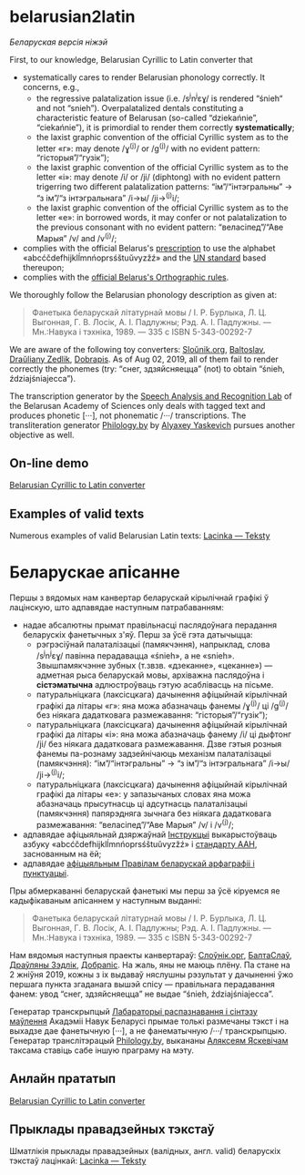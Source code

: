 # belarusian2latin

*Беларуская версія ніжэй* 

First, to our knowledge, Belarusian Cyrillic to Latin converter that
 - systematically cares to render Belarusian phonology correctly. It concerns, e.g.,
   - the regressive palatalization issue (i.e. /s<sup>j</sup>n<sup>j</sup>ɛɣ/ is rendered “śnieh“ and not “snieh”). Overpalatalized dentals constituting a characteristic feature of Belarusan (so-called “dziekańnie”, “ciekańnie”), it is primordial to render them correctly **systematically**; 
   - the laxist graphic convention of the official Cyrillic system as to the letter «г»: may denote /ɣ<sup>(j)</sup>/ or /g<sup>(j)</sup>/ with no evident pattern: “гісторыя”/“гузік”);
   - the laxist graphic convention of the official Cyrillic system as to the letter «і»: may denote /і/ or /jі/ (diphtong) with no evident pattern trigerring two different palatalization patterns: “ім”/“інтэгральны” → “з ім”/“з інтэгральнага” /і→ы/ /jі→<sup>(j)</sup>i/;
   - the laxist graphic convention of the official Cyrillic system as to the letter «e»: in borrowed words, it may confer or not palatalization to the previous consonant with no evident pattern: “веласіпед”/“Аве Марыя” /v/ and /v<sup>(j)</sup>/;
- complies with the official Belarus's [prescription](https://be.wikipedia.org/wiki/%D0%86%D0%BD%D1%81%D1%82%D1%80%D1%83%D0%BA%D1%86%D1%8B%D1%8F_%D0%BF%D0%B0_%D1%82%D1%80%D0%B0%D0%BD%D1%81%D0%BB%D1%96%D1%82%D0%B0%D1%80%D0%B0%D1%86%D1%8B%D1%96) to use the alphabet «abcćčdefhijklĺmnńoprsśštuŭvyzžź» and the [UN standard](https://unstats.un.org/unsd/geoinfo/UNGEGN/docs/9th-uncsgn-docs/crp/9th_UNCSGN_e-conf-98-crp-21.pdf)  based thereupon;
 - complies with the [official Belarus's Orthographic rules](https://be.wikipedia.org/wiki/%D0%9F%D1%80%D0%B0%D0%B2%D1%96%D0%BB%D1%8B_%D0%B1%D0%B5%D0%BB%D0%B0%D1%80%D1%83%D1%81%D0%BA%D0%B0%D0%B9_%D0%B0%D1%80%D1%84%D0%B0%D0%B3%D1%80%D0%B0%D1%84%D1%96%D1%96_%D1%96_%D0%BF%D1%83%D0%BD%D0%BA%D1%82%D1%83%D0%B0%D1%86%D1%8B%D1%96_(2008)).

We thoroughly follow the Belarusian phonology description as given at:

> Фанетыка беларускай літатурнай мовы / І. Р. Бурлыка, Л. Ц. Выгонная, Г. В. Лосік, А. І. Падлужны; Рэд. А. І. Падлужны. — Мн.:Навука і тэхніка, 1989. — 335 с ISBN 5-343-00292-7

We are aware of the following toy converters: [Sloŭnik.org](http://slounik.org/lat), [Baltoslav](http://baltoslav.eu/lat/), [Draŭliany Zedlik](http://www.zedlik.com/pragramy/kir2lac-online/), [Dobrapis](http://dobrapis.belsat.eu/convert.html). As of Aug  02, 2019, all of them fail to render correctly the phonemes (try: “снег, здзяйсняецца” (not) to obtain “śnieh, ździajśniajecca”).

The transcription generator by the [Speech Analysis and Recognition Lab](https://www.corpus.by/TranscriptionGenerator/?lang=be) of the Belarusan Academy of Sciences only deals with tagged text and produces phonetic [···], not phonematic /···/ transcriptions.  The transliteration generator [Philology.by](https://tools.philology.by/latbe) by [Alyaxey Yaskevich](https://yaskevich.com/)  pursues another objective as well.

## On-line demo
[Belarusian Cyrillic to Latin converter](https://seveleu.com/lacinka/converter)

## Examples of valid texts

Numerous examples of valid Belarusian Latin texts: [Lacinka — Teksty](https://lacinka.teksty.seveleu.com/)

# Беларускае апісанне

Першы з вядомых нам канвертар беларускай кірылічнай графікі ў лацінскую, што адпавядае наступным патрабаванням:
 - надае абсалютны прымат правільнасці паслядоўнага перадання беларускіх фанетычных з'яў. Перш за ўсё гэта датычыцца:
   - рэгрэсіўнай палаталізацыі (памякчэння), напрыклад, слова /s<sup>j</sup>n<sup>j</sup>ɛɣ/ павінна перадавацца «śnieh», а не «snieh». Звышпамякчэнне зубных (т.звзв. «дзеканне», «цеканне») — адметная рыса беларускай мовы, архіважна паслядоўна і **сістэматычна** адлюстроўваць гэтую асаблівасць на пісьме. 
   - патуральніцкага (лаксісцкага) дачынення афіцыйнай кірылічнай графікі да літары «г»: яна можа абазначаць фанемы /ɣ<sup>(j)</sup>/ ці /g<sup>(j)</sup>/ без ніякага дадатковага размежавання:  “гісторыя”/“гузік”);
   - патуральніцкага (лаксісцкага) дачынення афіцыйнай кірылічнай графікі да літары «і»: яна можа абазначаць фанему /і/ ці дыфтонг /jі/ без ніякага дадатковага размежавання. Дзве гэтыя розныя фанемы па-рознаму задзейнічаюць механізм палаталізацыі (памякчэння): “ім”/“інтэгральны” → “з ім”/“з інтэгральнага” /і→ы/ /jі→<sup>(j)</sup>i/;
   - патуральніцкага (лаксісцкага) дачынення афіцыйнай кірылічнай графікі да літары «е»: у запазычаных словах яна можа абазначаць прысутнасць ці адсутнасць палаталізацыі (памякчэння) папярэдняга зычнага без ніякага дадатковага размежавання: “веласіпед”/“Аве Марыя” /v/ і /v<sup>(j)</sup>/;
- адпавядае афіцыяльнай дзяржаўнай [Інструкцыі](https://be.wikipedia.org/wiki/%D0%86%D0%BD%D1%81%D1%82%D1%80%D1%83%D0%BA%D1%86%D1%8B%D1%8F_%D0%BF%D0%B0_%D1%82%D1%80%D0%B0%D0%BD%D1%81%D0%BB%D1%96%D1%82%D0%B0%D1%80%D0%B0%D1%86%D1%8B%D1%96) выкарыстоўваць азбуку «abcćčdefhijklĺmnńoprsśštuŭvyzžź» і [стандарту ААН](https://unstats.un.org/unsd/geoinfo/UNGEGN/docs/9th-uncsgn-docs/crp/9th_UNCSGN_e-conf-98-crp-21.pdf), заснованным на ёй;
 - адпавядае [афіцыяльным Правілам беларускай арфаграфіі і пунктуацыі](https://be.wikipedia.org/wiki/%D0%9F%D1%80%D0%B0%D0%B2%D1%96%D0%BB%D1%8B_%D0%B1%D0%B5%D0%BB%D0%B0%D1%80%D1%83%D1%81%D0%BA%D0%B0%D0%B9_%D0%B0%D1%80%D1%84%D0%B0%D0%B3%D1%80%D0%B0%D1%84%D1%96%D1%96_%D1%96_%D0%BF%D1%83%D0%BD%D0%BA%D1%82%D1%83%D0%B0%D1%86%D1%8B%D1%96_(2008)).

Пры абмеркаванні беларускай фанетыкі мы перш за ўсё кіруемся яе кадыфікаваным апісаннем у наступным выданні:

> Фанетыка беларускай літатурнай мовы / І. Р. Бурлыка, Л. Ц. Выгонная, Г. В. Лосік, А. І. Падлужны; Рэд. А. І. Падлужны. — Мн.:Навука і тэхніка, 1989. — 335 с ISBN 5-343-00292-7

Нам вядомыя наступныя праекты канвертараў: [Слоўнік.орг](http://slounik.org/lat), [БалтаСлаў](http://baltoslav.eu/lat/), [Драўляны Зэдлік](http://www.zedlik.com/pragramy/kir2lac-online/), [Добрапіс](http://dobrapis.belsat.eu/convert.html). На жаль, яны не маюць плёну. Па стане на 2 жніўня 2019, кожны з іх выдаваў няслушны рэзультат у дачыненні ўжо першага пункта згаданага вышэй спісу — правільнага перадавання фанем: увод “снег, здзяйсняецца” не выдае “śnieh, ździajśniajecca”.

Генератар транскрыпцый [Лабараторыі распазнавання і сінтэзу маўлення](https://www.corpus.by/TranscriptionGenerator/?lang=be) Акадэміі Навук Беларусі прымае толькі размечаны тэкст і на выхадзе дае фанетычную [···], а не фанематычную  /···/ транскрыпцыю.  Генератар транслітэрацый [Philology.by](https://tools.philology.by/latbe), выкананы [Аляксеям Яскевічам](https://yaskevich.com/) таксама ставіць сабе іншую праграму на мэту.

## Анлайн прататып
[Belarusian Cyrillic to Latin converter](https://seveleu.com/lacinka/converter)

## Прыклады правадзейных тэкстаў

Шматлікія прыклады правадзейных (валідных, англ. valid) беларускіх тэкстаў лацінкай: [Lacinka — Teksty](https://lacinka.teksty.seveleu.com/)
